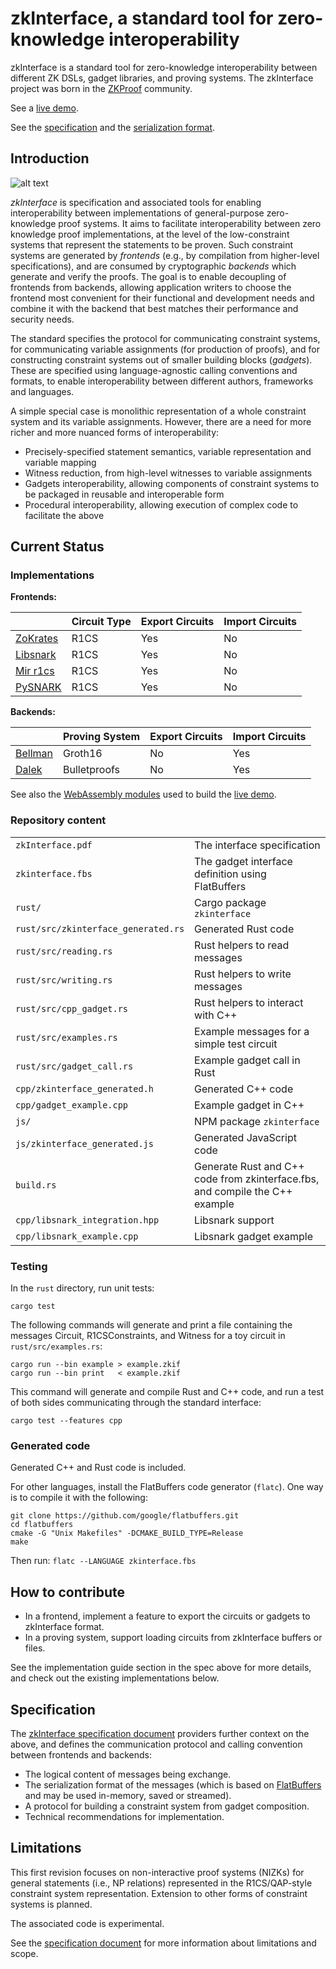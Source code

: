 # zkInterface, a standard tool for zero-knowledge interoperability

zkInterface is a standard tool for zero-knowledge interoperability between different ZK DSLs, gadget libraries, and proving systems.
The zkInterface project was born in the [ZKProof](https://zkproof.org/) community.

See a [live demo](https://qed-it.github.io/zkinterface-wasm-demo/).

See the [specification](zkInterface.pdf) and the [serialization format](zkinterface.fbs).

## Introduction

![alt text](https://qedit.s3.eu-central-1.amazonaws.com/pictures/zkinterface.png)

*zkInterface* is specification and associated tools for enabling interoperability between implementations of general-purpose zero-knowledge proof systems. It aims to facilitate interoperability between zero knowledge proof implementations, at the level of the low-constraint systems that represent the statements to be proven. Such constraint systems are generated by _frontends_ (e.g., by compilation from higher-level specifications), and are consumed by cryptographic _backends_ which generate and verify the proofs. The goal is to enable decoupling of frontends from backends, allowing application writers to choose the frontend most convenient for their functional and development needs and combine it with the backend that best matches their performance and security needs.

The standard specifies the protocol for communicating constraint systems, for communicating variable assignments (for production of proofs), and for constructing constraint systems out of smaller building blocks (_gadgets_). These are specified using language-agnostic calling conventions and formats, to enable interoperability between different authors, frameworks and languages.

A simple special case is monolithic representation of a whole constraint system and its variable assignments. However, there are a need for more richer and more nuanced forms of interoperability:

* Precisely-specified statement semantics, variable representation and variable mapping
* Witness reduction, from high-level witnesses to variable assignments
* Gadgets interoperability, allowing components of constraint systems to be packaged in reusable and interoperable form
* Procedural interoperability, allowing execution of complex code to facilitate the above

## Current Status

<!-- What we have done, what we supports, and add the table that we have under Implementations -->

### Implementations
__Frontends:__

|                                                           | Circuit Type | Export Circuits | Import Circuits |
| --------------------------------------------------------- | -------------- | --------------- | --------------- |
| [ZoKrates](https://github.com/QED-it/ZoKrates/blob/zkinterface/zokrates_core/src/proof_system/zkinterface.rs) | R1CS | Yes | No |
| [Libsnark](https://github.com/QED-it/zkinterface/tree/master/cpp) | R1CS | Yes | No |
| [Mir r1cs](https://github.com/mir-protocol/r1cs-zkinterface) | R1CS | Yes | No |
| [PySNARK](https://github.com/meilof/pysnark) | R1CS | Yes | No |

__Backends:__

|                                                           | Proving System | Export Circuits | Import Circuits |
| --------------------------------------------------------- | -------------- | --------------- | --------------- |
| [Bellman](https://github.com/QED-it/zkinterface-bellman) | Groth16            | No              | Yes             |
| [Dalek](https://github.com/QED-it/bulletproofs/blob/zkinterface/src/r1cs/zkinterface_backend.rs)| Bulletproofs | No | Yes |


See also the [WebAssembly modules](https://github.com/QED-it/zkinterface-wasm/) used to build the [live demo](https://qed-it.github.io/zkinterface-wasm-demo/).

<!-- ## How to use it

*TODO: Discuss how different stakeholders will use this (frontend authors, backend authors, gadget authors, integrators) and what they should do.* -->

### Repository content

|                           |                             |
| ------------------------- | --------------------------- |
| `zkInterface.pdf`         | The interface specification |
| `zkinterface.fbs`         | The gadget interface definition using FlatBuffers |
| `rust/`                   | Cargo package `zkinterface`           |
| `rust/src/zkinterface_generated.rs` | Generated Rust code         |
| `rust/src/reading.rs`               | Rust helpers to read messages |
| `rust/src/writing.rs`               | Rust helpers to write messages |
| `rust/src/cpp_gadget.rs`            | Rust helpers to interact with C++ |
| `rust/src/examples.rs`              | Example messages for a simple test circuit |
| `rust/src/gadget_call.rs`           | Example gadget call in Rust |
| `cpp/zkinterface_generated.h`       | Generated C++ code          |
| `cpp/gadget_example.cpp`            | Example gadget in C++       |
| `js/`                               | NPM package `zkinterface`   |
| `js/zkinterface_generated.js`       | Generated JavaScript code   |
| `build.rs`                | Generate Rust and C++ code from zkinterface.fbs, and compile the C++ example |
| `cpp/libsnark_integration.hpp` | Libsnark support            |
| `cpp/libsnark_example.cpp`     | Libsnark gadget example     |

### Testing

In the `rust` directory, run unit tests: 

`cargo test`

The following commands will generate and print a file containing the messages Circuit, R1CSConstraints, and Witness for a toy circuit in `rust/src/examples.rs`:

```
cargo run --bin example > example.zkif
cargo run --bin print   < example.zkif
```

This command will generate and compile Rust and C++ code, and run a test of both sides communicating through the standard interface:

`cargo test --features cpp`

<!-- TODO: Clarify what this tests -->

### Generated code

Generated C++ and Rust code is included.

For other languages, install the FlatBuffers code generator (`flatc`).
One way is to compile it with the following:

```
git clone https://github.com/google/flatbuffers.git
cd flatbuffers
cmake -G "Unix Makefiles" -DCMAKE_BUILD_TYPE=Release
make
```

Then run:
`flatc --LANGUAGE zkinterface.fbs`

## How to contribute

<!-- define broad goals and some more specific goals -->

- In a frontend, implement a feature to export the circuits or gadgets to zkInterface format.
- In a proving system, support loading circuits from zkInterface buffers or files.

See the implementation guide section in the spec above for more details, and check out the existing implementations below.


## Specification

The [zkInterface specification document](zkInterface.pdf) providers further context on the above, and defines the communication protocol and calling convention between frontends and backends:

* The logical content of messages being exchange.
* The serialization format of the messages (which is based on [FlatBuffers](FlatBuffers) and may be used in-memory, saved or streamed).
* A protocol for building a constraint system from gadget composition.
* Technical recommendations for implementation.

## Limitations

This first revision focuses on non-interactive proof systems (NIZKs) for general statements (i.e., NP relations) represented in the R1CS/QAP-style constraint system representation. Extension to other forms of constraint systems is planned.

The associated code is experimental.

See the [specification document](zkInterface.pdf) for more information about limitations and scope.
